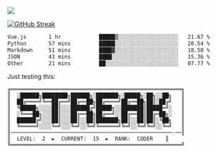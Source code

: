 ![](http://github-profile-summary-cards.vercel.app/api/cards/profile-details?username=sivori&theme=nightowl)

<a href="https://git.io/streak-stats"><img src="https://streak-stats.demolab.com?user=sivori&theme=nightowl&card_width=700&card_height=200" alt="GitHub Streak" /></a>

<!--START_SECTION:waka-->

```txt
Vue.js       1 hr            █████▒░░░░░░░░░░░░░░░░░░░   21.67 %
Python       57 mins         █████░░░░░░░░░░░░░░░░░░░░   20.54 %
Markdown     51 mins         ████▓░░░░░░░░░░░░░░░░░░░░   18.50 %
JSON         43 mins         ████░░░░░░░░░░░░░░░░░░░░░   15.36 %
Other        21 mins         ██░░░░░░░░░░░░░░░░░░░░░░░   07.77 %
```

<!--END_SECTION:waka-->

Just testing this:

<!--START_SECTION:streak-->


```
╔══════════════════════════════════════════════════════╗
║  ░██████╗████████╗██████╗░███████╗░█████╗░██╗░░██╗   ║
║  ██╔════╝╚══██╔══╝██╔══██╗██╔════╝██╔══██╗██║░██╔╝   ║
║  ╚█████╗░░░░██║░░░██████╔╝█████╗░░███████║█████═╝░   ║
║  ░╚═══██╗░░░██║░░░██╔══██╗██╔══╝░░██╔══██║██╔═██╗░   ║
║  ██████╔╝░░░██║░░░██║░░██║███████╗██║░░██║██║░╚██╗   ║
║  ╚═════╝░░░░╚═╝░░░╚═╝░░╚═╝╚══════╝╚═╝░░╚═╝╚═╝░░╚═╝   ║
║───────────────────────────────────────────────────-──║
║  LEVEL:  2  ►  CURRENT:  15  ►  RANK:  CODER    ║
╚══════════════════════════════════════════════════════╝
```

<!--END_SECTION:streak-->
